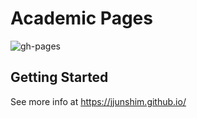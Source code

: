 # Academic Pages

![gh-pages](https://github.com/JJunShim/JJunShim.github.io/actions/workflows/jekyll.yml/badge.svg)

## Getting Started

See more info at https://jjunshim.github.io/
